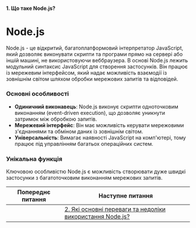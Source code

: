 #### 1. Що таке Node.js?

**Node.js**
================
Node.js - це відкритий, багатоплатформовий інтерпретатор JavaScript, який дозволяє виконувати скрипти та програми прямо на сервері або іншій машині, не використовуючи веббраузера.
В основі Node.js лежить модульний синтаксис JavaScript для створення застосунків. Він працює із мережевим інтерфейсом, який надає можливість взаємодії із зовнішнім світом шляхом обробки мережових запитів та відповідей.

### Основні особливості
* **Одиничний виконавець**: Node.js виконує скрипти одноточковим виконанням (event-driven execution), що дозволяє уникнути затримок між обробкою запитів.
* **Мережевий інтерфейс**: Він має можливість керувати мережовими з'єднаннями та обміном даних із зовнішнім світом.
* **Універсальність**: Вимагає наявності JavaScript на комп'ютері, тому працює під управлінням багатьох операційних систем.

### Унікальна функція
Ключовою особливістю Node.js є можливість створювати дуже швидкі застосунки з багатоточковим виконанням мережових запитів.

| Попереднє питання | Наступне питання |
|---|---|
|   | [2. Які основні переваги та недоліки використання Node.js?](./junior/nodejs/what-are-the-main-advantages-and-disadvantages-of-using-nodejs.md) |